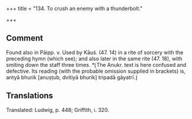 +++
title = "134. To crush an enemy with a thunderbolt."

+++
## Comment
Found also in Pāipp. v. Used by Kāuś. (47. 14) in a rite of sorcery with the preceding hymn (which see); and also later in the same rite (47. 18), with smiting down the staff three times. *⌊The Anukr. text is here confused and defective. Its reading (with the probable omission supplied in brackets) is, antyā bhurik [anuṣṭub, dvitiyā bhurik] tripadā gāyatrī.⌋


## Translations
Translated: Ludwig, p. 448; Griffith, i. 320.

